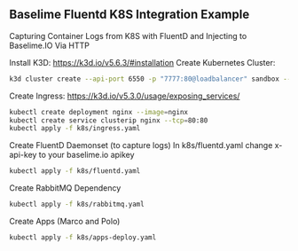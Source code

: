 ## Baselime Fluentd K8S Integration Example
Capturing Container Logs from K8S with FluentD and Injecting to Baselime.IO Via HTTP

Install K3D: https://k3d.io/v5.6.3/#installation
Create Kubernetes Cluster:

```bash
k3d cluster create --api-port 6550 -p "7777:80@loadbalancer" sandbox --agents 1
```

Create Ingress: https://k3d.io/v5.3.0/usage/exposing_services/

```bash
kubectl create deployment nginx --image=nginx
kubectl create service clusterip nginx --tcp=80:80
kubectl apply -f k8s/ingress.yaml
```

Create FluentD Daemonset (to capture logs)
In k8s/fluentd.yaml change x-api-key to your baselime.io apikey

```bash
kubectl apply -f k8s/fluentd.yaml
```

Create RabbitMQ Dependency

```bash
kubectl apply -f k8s/rabbitmq.yaml
```

Create Apps (Marco and Polo)

```bash
kubectl apply -f k8s/apps-deploy.yaml
```
